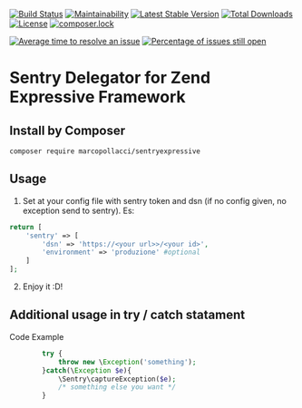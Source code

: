 [![Build Status](https://travis-ci.org/marcopollacci/sentryexpressive.svg?branch=master)](https://travis-ci.org/marcopollacci/sentryexpressive) [![Maintainability](https://api.codeclimate.com/v1/badges/3a27910bfff075b01494/maintainability)](https://codeclimate.com/github/marcopollacci/sentryexpressive/maintainability) [![Latest Stable Version](https://poser.pugx.org/marcopollacci/sentryexpressive/v/stable)](https://packagist.org/packages/marcopollacci/sentryexpressive) [![Total Downloads](https://poser.pugx.org/marcopollacci/sentryexpressive/downloads)](https://packagist.org/packages/marcopollacci/sentryexpressive) [![License](https://poser.pugx.org/marcopollacci/sentryexpressive/license)](https://packagist.org/packages/marcopollacci/sentryexpressive) [![composer.lock](https://poser.pugx.org/marcopollacci/sentryexpressive/composerlock)](https://packagist.org/packages/marcopollacci/sentryexpressive)

[![Average time to resolve an issue](http://isitmaintained.com/badge/resolution/marcopollacci/sentryexpressive.svg)](http://isitmaintained.com/project/marcopollacci/sentryexpressive "Average time to resolve an issue") [![Percentage of issues still open](http://isitmaintained.com/badge/open/marcopollacci/sentryexpressive.svg)](http://isitmaintained.com/project/marcopollacci/sentryexpressive "Percentage of issues still open")

# Sentry Delegator for Zend Expressive Framework

## Install by Composer
```
composer require marcopollacci/sentryexpressive
```

## Usage

1) Set at your config file with sentry token and dsn (if no config given, no exception send to sentry). Es:
```php
return [
    'sentry' => [
        'dsn' => 'https://<your url>>/<your id>',
        'environment' => 'produzione' #optional
    ]
];
```
2) Enjoy it :D!

## Additional usage in try / catch statament

Code Example
```php
        try {
            throw new \Exception('something');
        }catch(\Exception $e){
            \Sentry\captureException($e);
            /* something else you want */
        }
```
